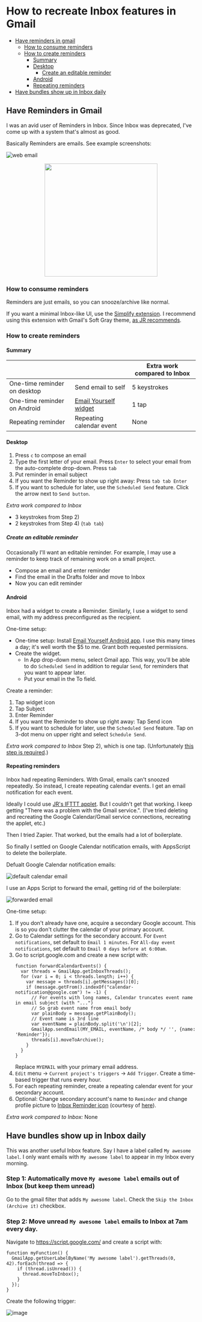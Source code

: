 # How to recreate Inbox features in Gmail

- [Have reminders in gmail](#have-reminders-in-gmail)
  * [How to consume reminders](#how-to-consume-reminders)
  * [How to create reminders](#how-to-create-reminders)
    + [Summary](#summary)
    + [Desktop](#desktop)
      - [Create an editable reminder](#create-an-editable-reminder)
    + [Android](#android)
    + [Repeating reminders](#repeating-reminders)
- [Have bundles show up in Inbox daily](#have-bundles-show-up-in-inbox-daily)
  
  


## Have Reminders in Gmail

I was an avid user of Reminders in Inbox. Since Inbox was deprecated, I've come up with a system that's almost as good.

Basically Reminders are emails. See example screenshots:

![web email](https://user-images.githubusercontent.com/10929390/63665525-8e616680-c780-11e9-948d-0fbfcdb6adae.png)

<p align="center">
  <img src="https://user-images.githubusercontent.com/10929390/63665526-8e616680-c780-11e9-9f9f-be9e7592b4cb.png" width="300">
</p>

### How to consume reminders

Reminders are just emails, so you can snooze/archive like normal.

If you want a minimal Inbox-like UI, use the [Simplify extension](https://chrome.google.com/webstore/detail/simplify-gmail/pbmlfaiicoikhdbjagjbglnbfcbcojpj?hl=en).
I recommend using this extension with Gmail's Soft Gray theme, [as JR recommends](https://www.computerworld.com/article/3387139/gmail-redesigned.html).

### How to create reminders

#### Summary

| | | Extra work compared to Inbox |
| --- | --- | --- | 
| One-time reminder on desktop | Send email to self | 5 keystrokes |
| One-time reminder on Android | [Email Yourself widget](https://play.google.com/store/apps/details?id=com.dzogchenltd.emailyourself) | 1 tap |
| Repeating reminder | Repeating calendar event | None |

#### Desktop

1. Press `c` to compose an email
1. Type the first letter of your email. Press `Enter` to select your email from the auto-complete drop-down. Press `tab`
1. Put reminder in email subject
1. If you want the Reminder to show up right away: Press `tab tab Enter`
1. If you want to schedule for later, use the `Scheduled Send`
feature. Click the arrow next to `Send button`.

*Extra work compared to Inbox*
- 3 keystrokes from Step 2)
- 2 keystrokes from Step 4) (`tab tab`)

##### Create an editable reminder

Occasionally I'll want an editable reminder. For example, I may use a reminder
to keep track of remaining work on a small project.

- Compose an email and enter reminder
- Find the email in the Drafts folder and move to Inbox
- Now you can edit reminder

#### Android

Inbox had a widget to create a Reminder. Similarly, I use a widget to send email, with my address preconfigured as the recipient.

One-time setup:
- One-time setup: Install [Email Yourself Android app](https://play.google.com/store/apps/details?id=com.dzogchenltd.emailyourself). I use this many times a day; it's well worth the $5 to me. Grant both requested permissions.
- Create the widget.
  - In App drop-down menu, select Gmail app. This way, you'll be able to do `Scheduled Send` in addition to regular `Send`, for reminders that you want to appear later.
  - Put your email in the To field.

Create a reminder:
1. Tap widget icon
1. Tap Subject
1. Enter Reminder
1. If you want the Reminder to show up right away: Tap Send icon
1. If you want to schedule for later, use the `Scheduled Send` feature. Tap on
3-dot menu on upper right and select `Schedule Send`.

*Extra work compared to Inbox*
Step 2), which is one tap. (Unfortunately [this step is required](https://jeffangelini.com/EmailYourself/faq/).)

#### Repeating reminders

Inbox had repeating Reminders. With Gmail, emails can't snoozed repeatedly. So instead, I create repeating
calendar events. I get an email notification for each event.

Ideally I could use [JR's IFTTT applet](https://user-images.githubusercontent.com/10929390/63665526-8e616680-c780-11e9-9f9f-be9e7592b4cb.png).
But I couldn't get that working. I keep getting "There was a problem with the
Gmail service.". (I've tried deleting and recreating the Google Calendar/Gmail
service connections, recreating the applet, etc.)

Then I tried Zapier. That worked, but the emails had a lot of boilerplate.

So finally I settled on Google Calendar notification emails, with AppsScript to delete the boilerplate.

Defualt Google Calendar notification emails:

![default calendar email](https://user-images.githubusercontent.com/10929390/63405051-55994a00-c39a-11e9-96f3-d623cfdbdb83.png)

I use an Apps Script to forward the email, getting rid of the boilerplate:

![forwarded email](https://user-images.githubusercontent.com/10929390/63405052-55994a00-c39a-11e9-954f-daa9d82e45c0.png)

One-time setup:
1. If you don't already have one, acquire a secondary Google account. This is so you don't
clutter the calendar of your primary account.
1. Go to Calendar settings for the secondary account. For `Event notifications`, set default to `Email 1 minutes`. For `All-day event notifications`, set default to `Email 0 days before at 6:00am`.
1. Go to script.google.com and create a new script with:
    ```
    function forwardCalendarEvents() {
      var threads = GmailApp.getInboxThreads();
      for (var i = 0; i < threads.length; i++) {
        var message = threads[i].getMessages()[0];
        if (message.getFrom().indexOf("calendar-notification@google.com") != -1) {
          // For events with long names, Calendar truncates event name in email subject (with "...")
          // So grab event name from email body
          var plainBody = message.getPlainBody();
          // Event name is 3rd line
          var eventName = plainBody.split('\n')[2];
          GmailApp.sendEmail(MY_EMAIL, eventName, /* body */ '', {name: 'Reminder'});
          threads[i].moveToArchive();
        }
      }
    }
    ```
    Replace `MYEMAIL` with your primary email address.
1. `Edit` menu -> `Current project's triggers` -> `Add Trigger`. Create a time-based trigger that runs every hour.
1. For each repeating reminder, create a repeating calendar event for your secondary account.
1. Optional: Change secondary account's name to `Reminder` and change profile
picture to [Inbox Reminder icon](https://miro.medium.com/max/64/1*iiTH-aEmmXAi9bmv-H9JPA.png) (courtesy of [here](https://medium.com/@adrienjoly/how-to-add-reminders-to-gmail-like-in-google-inbox-f81fb5ef9ab5)).

*Extra work compared to Inbox:* None

## Have bundles show up in Inbox daily

This was another useful Inbox feature. Say I have a label called `My awesome label`. I only want emails with `My awesome label` to appear in my Inbox every morning.

### Step 1: Automatically move `My awesome label` emails out of Inbox (but keep them unread)

Go to the gmail filter that adds `My awesome label`. Check the `Skip the Inbox (Archive it)` checkbox.

### Step 2: Move unread `My awesome label` emails to Inbox at 7am every day.

Navigate to https://script.google.com/ and create a script with:

```
function myFunction() {
  GmailApp.getUserLabelByName('My awesome label').getThreads(0, 42).forEach(thread => {
    if (thread.isUnread()) {
      thread.moveToInbox();
    }
  });
}
```
Create the following trigger:

![image](https://user-images.githubusercontent.com/10929390/223185207-aed3d32a-34b8-43e3-86c8-f0e09bb40d04.png)

